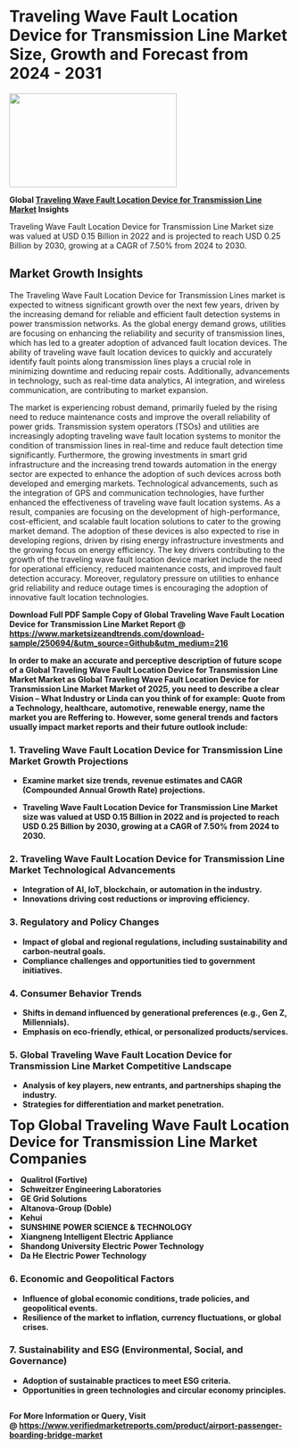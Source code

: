 <H1>Traveling Wave Fault Location Device for Transmission Line Market Size, Growth and Forecast from 2024 - 2031</H1><img class="aligncenter size-medium wp-image-584254" src="https://thirdeyenews.in/wp-content/uploads/2024/09/Global-Market-Research-300x168.jpeg" alt="" width="300" height="168" /><p><strong>Global&nbsp;<a href="https://www.marketsizeandtrends.com/download-sample/250694/&amp;utm_source=Github&utm_medium=216">Traveling Wave Fault Location Device for Transmission Line Market</a> Insights</strong></p><p>Traveling Wave Fault Location Device for Transmission Line Market size was valued at USD 0.15 Billion in 2022 and is projected to reach USD 0.25 Billion by 2030, growing at a CAGR of 7.50% from 2024 to 2030.</p><p><h2>Market Growth Insights</h2> <p>The Traveling Wave Fault Location Device for Transmission Lines market is expected to witness significant growth over the next few years, driven by the increasing demand for reliable and efficient fault detection systems in power transmission networks. As the global energy demand grows, utilities are focusing on enhancing the reliability and security of transmission lines, which has led to a greater adoption of advanced fault location devices. The ability of traveling wave fault location devices to quickly and accurately identify fault points along transmission lines plays a crucial role in minimizing downtime and reducing repair costs. Additionally, advancements in technology, such as real-time data analytics, AI integration, and wireless communication, are contributing to market expansion.</p> <p><strong></strong></p> <p>The market is experiencing robust demand, primarily fueled by the rising need to reduce maintenance costs and improve the overall reliability of power grids. Transmission system operators (TSOs) and utilities are increasingly adopting traveling wave fault location systems to monitor the condition of transmission lines in real-time and reduce fault detection time significantly. Furthermore, the growing investments in smart grid infrastructure and the increasing trend towards automation in the energy sector are expected to enhance the adoption of such devices across both developed and emerging markets. Technological advancements, such as the integration of GPS and communication technologies, have further enhanced the effectiveness of traveling wave fault location systems. As a result, companies are focusing on the development of high-performance, cost-efficient, and scalable fault location solutions to cater to the growing market demand. The adoption of these devices is also expected to rise in developing regions, driven by rising energy infrastructure investments and the growing focus on energy efficiency. The key drivers contributing to the growth of the traveling wave fault location device market include the need for operational efficiency, reduced maintenance costs, and improved fault detection accuracy. Moreover, regulatory pressure on utilities to enhance grid reliability and reduce outage times is encouraging the adoption of innovative fault location technologies.</p> <p><strong></p><p><span class=""><strong>Download Full PDF Sample Copy of Global Traveling Wave Fault Location Device for Transmission Line Market Report</strong> @ <a href="https://www.marketsizeandtrends.com/download-sample/250694/&amp;utm_source=Github&utm_medium=216" target="_blank">https://www.marketsizeandtrends.com/download-sample/250694/&amp;utm_source=Github&utm_medium=216</a></span></p><p>In order to make an accurate and perceptive description of future scope of a Global&nbsp;Traveling Wave Fault Location Device for Transmission Line Market Market as Global&nbsp;Traveling Wave Fault Location Device for Transmission Line Market Market of 2025, you need to describe a clear Vision &ndash; What Industry or Linda can you think of for example: Quote from a Technology, healthcare, automotive, renewable energy, name the market you are Reffering to. However, some general trends and factors usually impact market reports and their future outlook include:</p><h3>1.&nbsp;<strong>Traveling Wave Fault Location Device for Transmission Line Market Growth Projections</strong></h3><ul><li>Examine market size trends, revenue estimates and CAGR (Compounded Annual Growth Rate) projections.</li><li><p>Traveling Wave Fault Location Device for Transmission Line Market size was valued at USD 0.15 Billion in 2022 and is projected to reach USD 0.25 Billion by 2030, growing at a CAGR of 7.50% from 2024 to 2030.</p></li></ul><h3>2.&nbsp;<strong>Traveling Wave Fault Location Device for Transmission Line Market Technological Advancements</strong></h3><ul><li>Integration of AI, IoT, blockchain, or automation in the industry.</li><li>Innovations driving cost reductions or improving efficiency.</li></ul><h3>3.&nbsp;<strong>Regulatory and Policy Changes</strong></h3><ul><li>Impact of global and regional regulations, including sustainability and carbon-neutral goals.</li><li>Compliance challenges and opportunities tied to government initiatives.</li></ul><h3>4.&nbsp;<strong>Consumer Behavior Trends</strong></h3><ul><li>Shifts in demand influenced by generational preferences (e.g., Gen Z, Millennials).</li><li>Emphasis on eco-friendly, ethical, or personalized products/services.</li></ul><h3>5.&nbsp;<strong>Global Traveling Wave Fault Location Device for Transmission Line Market Competitive Landscape</strong></h3><ul><li>Analysis of key players, new entrants, and partnerships shaping the industry.</li><li>Strategies for differentiation and market penetration.</li></ul><p data-pm-slice="1 1 []"><span style="color: inherit; font-family: inherit; font-size: 25px;">Top Global Traveling Wave Fault Location Device for Transmission Line Market Companies</span></p><div class="" data-test-id=""><p><li>Qualitrol (Fortive)</li><li> Schweitzer Engineering Laboratories</li><li> GE Grid Solutions</li><li> Altanova-Group (Doble)</li><li> Kehui</li><li> SUNSHINE POWER SCIENCE & TECHNOLOGY</li><li> Xiangneng Intelligent Electric Appliance</li><li> Shandong University Electric Power Technology</li><li> Da He Electric Power Technology</li></p></div><h3>6.&nbsp;<strong>Economic and Geopolitical Factors</strong></h3><ul><li>Influence of global economic conditions, trade policies, and geopolitical events.</li><li>Resilience of the market to inflation, currency fluctuations, or global crises.</li></ul><h3>7.&nbsp;<strong>Sustainability and ESG (Environmental, Social, and Governance)</strong></h3><ul><li>Adoption of sustainable practices to meet ESG criteria.</li><li>Opportunities in green technologies and circular economy principles.</li></ul><h2><strong style="font-size: 14px;">For More Information or Query, Visit @&nbsp;</strong><a style="background-color: #ffffff; font-size: 14px;" href="https://www.marketsizeandtrends.com/report/traveling-wave-fault-location-device-for-transmission-line-market/" target="_blank">https://www.verifiedmarketreports.com/product/airport-passenger-boarding-bridge-market</a></h2>
